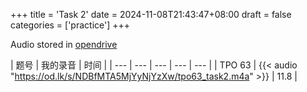 +++
title = 'Task 2'
date = 2024-11-08T21:43:47+08:00
draft = false
categories = ['practice']
+++

Audio stored in [opendrive](https://www.opendrive.com/files/NDBfODA4MzgzN19odFVVbw)

| 题号 | 我的录音 | 时间 | 
| --- | --- | --- | --- | --- |
| TPO 63 | {{< audio "https://od.lk/s/NDBfMTA5MjYyNjYzXw/tpo63_task2.m4a" >}} | 11.8 |